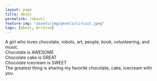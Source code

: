 ```yaml
---
layout: page
title: About
permalink: /about/
feature-img: "assets/img/pexels/circuit.jpeg"
tags: [About, Archive]
---
```

A girl who loves chocolate, robots, art, people, book, volunteering, and music.<br>
Chocolate is AWESOME<br>
Chocolate cake is GREAT<br>
Chocolate icecream is SWEET<br>
The greatest thing is sharing my favorite chocolate, cake, icecream with you.<br>
